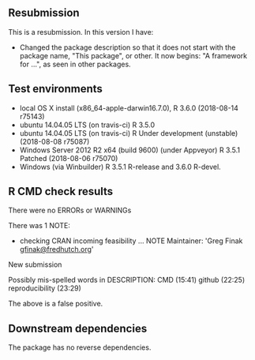 ## Resubmission
This is a resubmission. In this version I have:

* Changed the package description so that it does not start with the package name, "This package", or other. It now begins: "A framework for ...", as seen in other packages.


## Test environments
* local OS X install (x86_64-apple-darwin16.7.0), R 3.6.0  (2018-08-14 r75143)
* ubuntu  14.04.05 LTS (on travis-ci) R 3.5.0
* ubuntu  14.04.05 LTS (on travis-ci) R Under development (unstable) (2018-08-08 r75087)
* Windows Server 2012 R2 x64 (build 9600) (under Appveyor) R 3.5.1 Patched (2018-08-06 r75070)
* Windows (via Winbuilder) R 3.5.1 R-release and  3.6.0 R-devel.

## R CMD check results

There were no ERRORs or WARNINGs 

There was 1 NOTE:

* checking CRAN incoming feasibility ... NOTE
Maintainer: 'Greg Finak <gfinak@fredhutch.org>'

New submission

Possibly mis-spelled words in DESCRIPTION:
  CMD (15:41)
  github (22:25)
  reproducibility (23:29)

The above is a false positive.


## Downstream dependencies

The package has no reverse dependencies.

